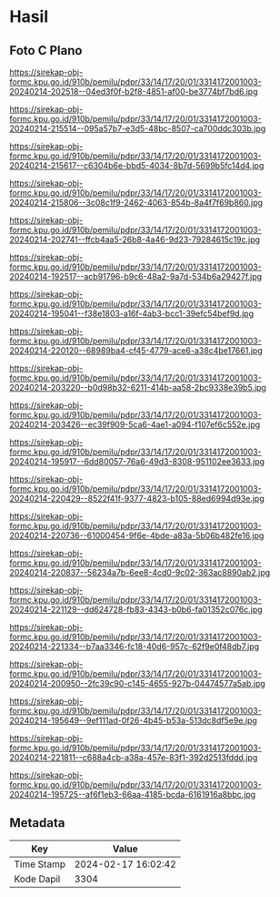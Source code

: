 # Hasil

## Foto C Plano

https://sirekap-obj-formc.kpu.go.id/910b/pemilu/pdpr/33/14/17/20/01/3314172001003-20240214-202518--04ed3f0f-b2f8-4851-af00-be3774bf7bd6.jpg

https://sirekap-obj-formc.kpu.go.id/910b/pemilu/pdpr/33/14/17/20/01/3314172001003-20240214-215514--095a57b7-e3d5-48bc-8507-ca700ddc303b.jpg

https://sirekap-obj-formc.kpu.go.id/910b/pemilu/pdpr/33/14/17/20/01/3314172001003-20240214-215617--c6304b6e-bbd5-4034-8b7d-5699b5fc14d4.jpg

https://sirekap-obj-formc.kpu.go.id/910b/pemilu/pdpr/33/14/17/20/01/3314172001003-20240214-215806--3c08c1f9-2462-4063-854b-8a4f7f69b860.jpg

https://sirekap-obj-formc.kpu.go.id/910b/pemilu/pdpr/33/14/17/20/01/3314172001003-20240214-202741--ffcb4aa5-26b8-4a46-9d23-79284615c19c.jpg

https://sirekap-obj-formc.kpu.go.id/910b/pemilu/pdpr/33/14/17/20/01/3314172001003-20240214-192517--acb91796-b9c6-48a2-9a7d-534b6a29427f.jpg

https://sirekap-obj-formc.kpu.go.id/910b/pemilu/pdpr/33/14/17/20/01/3314172001003-20240214-195041--f38e1803-a16f-4ab3-bcc1-39efc54bef9d.jpg

https://sirekap-obj-formc.kpu.go.id/910b/pemilu/pdpr/33/14/17/20/01/3314172001003-20240214-220120--68989ba4-cf45-4779-ace6-a38c4be17661.jpg

https://sirekap-obj-formc.kpu.go.id/910b/pemilu/pdpr/33/14/17/20/01/3314172001003-20240214-203220--b0d98b32-6211-414b-aa58-2bc9338e39b5.jpg

https://sirekap-obj-formc.kpu.go.id/910b/pemilu/pdpr/33/14/17/20/01/3314172001003-20240214-203426--ec39f909-5ca6-4ae1-a094-f107ef6c552e.jpg

https://sirekap-obj-formc.kpu.go.id/910b/pemilu/pdpr/33/14/17/20/01/3314172001003-20240214-195917--6dd80057-76a6-49d3-8308-951102ee3633.jpg

https://sirekap-obj-formc.kpu.go.id/910b/pemilu/pdpr/33/14/17/20/01/3314172001003-20240214-220429--8522f41f-9377-4823-b105-88ed6994d93e.jpg

https://sirekap-obj-formc.kpu.go.id/910b/pemilu/pdpr/33/14/17/20/01/3314172001003-20240214-220736--61000454-9f6e-4bde-a83a-5b06b482fe16.jpg

https://sirekap-obj-formc.kpu.go.id/910b/pemilu/pdpr/33/14/17/20/01/3314172001003-20240214-220837--56234a7b-6ee8-4cd0-9c02-363ac8890ab2.jpg

https://sirekap-obj-formc.kpu.go.id/910b/pemilu/pdpr/33/14/17/20/01/3314172001003-20240214-221129--dd624728-fb83-4343-b0b6-fa01352c076c.jpg

https://sirekap-obj-formc.kpu.go.id/910b/pemilu/pdpr/33/14/17/20/01/3314172001003-20240214-221334--b7aa3346-fc18-40d6-957c-62f9e0f48db7.jpg

https://sirekap-obj-formc.kpu.go.id/910b/pemilu/pdpr/33/14/17/20/01/3314172001003-20240214-200950--2fc39c90-c145-4655-927b-04474577a5ab.jpg

https://sirekap-obj-formc.kpu.go.id/910b/pemilu/pdpr/33/14/17/20/01/3314172001003-20240214-195649--9ef111ad-0f26-4b45-b53a-513dc8df5e9e.jpg

https://sirekap-obj-formc.kpu.go.id/910b/pemilu/pdpr/33/14/17/20/01/3314172001003-20240214-221811--c688a4cb-a38a-457e-83f1-392d2513fddd.jpg

https://sirekap-obj-formc.kpu.go.id/910b/pemilu/pdpr/33/14/17/20/01/3314172001003-20240214-195725--af6f1eb3-66aa-4185-bcda-6161916a8bbc.jpg


## Metadata

| Key        | Value               |
| ---------- | ------------------- |
| Time Stamp | 2024-02-17 16:02:42 |
| Kode Dapil | 3304                |



